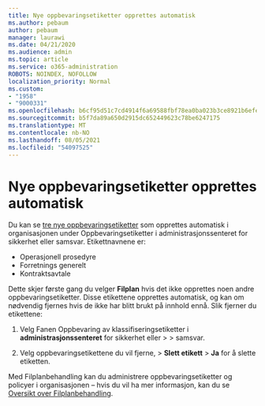 ```yaml
---
title: Nye oppbevaringsetiketter opprettes automatisk
ms.author: pebaum
author: pebaum
manager: laurawi
ms.date: 04/21/2020
ms.audience: admin
ms.topic: article
ms.service: o365-administration
ROBOTS: NOINDEX, NOFOLLOW
localization_priority: Normal
ms.custom:
- "1958"
- "9000331"
ms.openlocfilehash: b6cf95d51c7cd4914f6a69588fbf78ea0ba023b3ce8921b6efef6d97ab8bf66c
ms.sourcegitcommit: b5f7da89a650d2915dc652449623c78be6247175
ms.translationtype: MT
ms.contentlocale: nb-NO
ms.lasthandoff: 08/05/2021
ms.locfileid: "54097525"
---
```

# <a name="new-retention-labels-created-automatically"></a>Nye oppbevaringsetiketter opprettes automatisk

Du kan se [tre nye oppbevaringsetiketter](https://docs.microsoft.com/microsoft-365/compliance/file-plan-manager) som opprettes automatisk i organisasjonen under Oppbevaringsetiketter i administrasjonssenteret for sikkerhet eller samsvar.  Etikettnavnene er:

- Operasjonell prosedyre
- Forretnings generelt
- Kontraktsavtale

Dette skjer første gang du velger **Filplan** hvis det ikke opprettes noen andre oppbevaringsetiketter. Disse etikettene opprettes automatisk, og kan om nødvendig fjernes hvis de ikke har blitt brukt på innhold ennå. Slik fjerner du etikettene:

1. Velg Fanen Oppbevaring av klassifiseringsetiketter i **administrasjonssenteret** for sikkerhet eller  >    >   samsvar.

1. Velg oppbevaringsetikettene du vil fjerne, > **Slett etikett**  >  **Ja** for å slette etiketten.

Med Filplanbehandling kan du administrere oppbevaringsetiketter og policyer i organisasjonen – hvis du vil ha mer informasjon, kan du se [Oversikt over Filplanbehandling](https://docs.microsoft.com/microsoft-365/compliance/file-plan-manager).